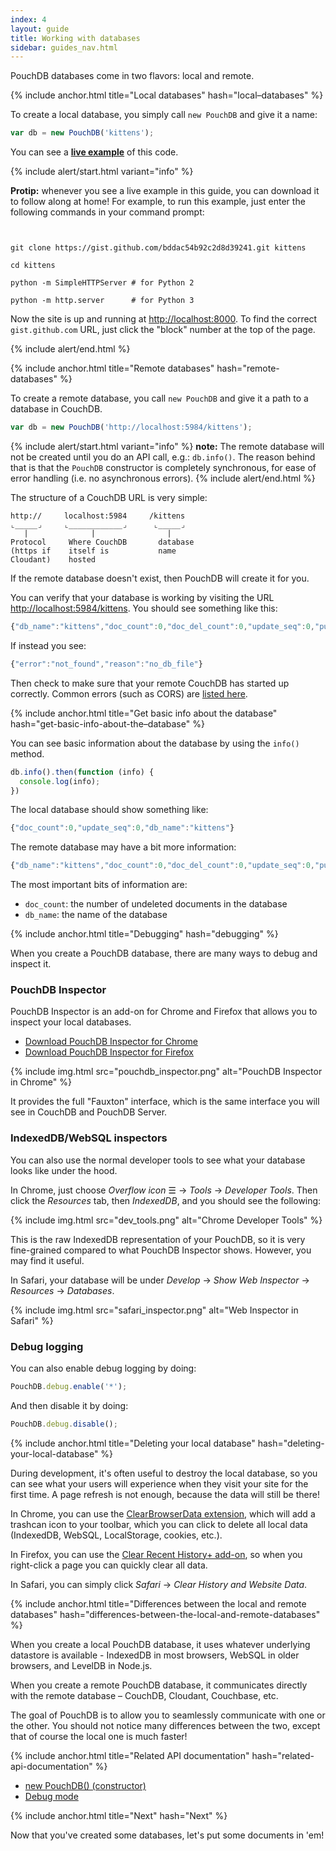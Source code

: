 ```yaml
---
index: 4
layout: guide
title: Working with databases
sidebar: guides_nav.html
---
```


PouchDB databases come in two flavors: local and remote.

{% include anchor.html title="Local databases" hash="local–databases" %}

To create a local database, you simply call `new PouchDB` and give it a name:

```js
var db = new PouchDB('kittens');
```

You can see a **[live example](http://bl.ocks.org/nolanlawson/bddac54b92c2d8d39241)** of this code.

{% include alert/start.html variant="info" %}

<strong>Protip:</strong> whenever you see a live example in this guide, you can download it to follow along at home! For example, to run this example, just enter the following commands in your command prompt:
<p/>
<code>
<br/>git clone https://gist.github.com/bddac54b92c2d8d39241.git kittens
<br/>cd kittens
<br/>python -m SimpleHTTPServer # for Python 2
<br/>python -m http.server      # for Python 3
</code>
<p/>
Now the site is up and running at <a href='http://localhost:8000'>http://localhost:8000</a>. To find the correct <code>gist.github.com</code> URL, just click the "block" number at the top of the page.

{% include alert/end.html %}

{% include anchor.html title="Remote databases" hash="remote-databases" %}

To create a remote database, you call `new PouchDB` and give it a path to a database in CouchDB.

```js
var db = new PouchDB('http://localhost:5984/kittens');
```

{% include alert/start.html variant="info" %}
<strong>note:</strong> The remote database will not be created until you do an API call, e.g.: <code>db.info()</code>. The reason behind that is that the <code>PouchDB</code> constructor is completely
synchronous, for ease of error handling (i.e. no asynchronous errors).
{% include alert/end.html %}

The structure of a CouchDB URL is very simple:

```
http://     localhost:5984     /kittens
⌞_____⌟     ⌞____________⌟      ⌞_____⌟
   |              |                |
Protocol     Where CouchDB       database
(https if    itself is           name
Cloudant)    hosted

```

If the remote database doesn't exist, then PouchDB will create it for you.

You can verify that your database is working by visiting the URL  [http://localhost:5984/kittens](http://localhost:5984/kittens).  You should see something like this:

```js
{"db_name":"kittens","doc_count":0,"doc_del_count":0,"update_seq":0,"purge_seq":0,"compact_running":false,"disk_size":79,"data_size":0,"instance_start_time":"1410722558431975","disk_format_version":6,"committed_update_seq":0}
```

If instead you see:

```js
{"error":"not_found","reason":"no_db_file"}
```

Then check to make sure that your remote CouchDB has started up correctly. Common errors (such as CORS) are [listed here](/errors.html).

{% include anchor.html title="Get basic info about the database" hash="get-basic-info-about-the–database" %}

You can see basic information about the database by using the `info()` method.

```js
db.info().then(function (info) {
  console.log(info);
})
```

The local database should show something like:

```js
{"doc_count":0,"update_seq":0,"db_name":"kittens"}
```

The remote database may have a bit more information:

```js
{"db_name":"kittens","doc_count":0,"doc_del_count":0,"update_seq":0,"purge_seq":0,"compact_running":false,"disk_size":79,"data_size":0,"instance_start_time":"1410722558431975","disk_format_version":6,"committed_update_seq":0}
```

The most important bits of information are:

* `doc_count`: the number of undeleted documents in the database
* `db_name`: the name of the database

{% include anchor.html title="Debugging" hash="debugging" %}

When you create a PouchDB database, there are many ways to debug and inspect it.

### PouchDB Inspector

PouchDB Inspector is an add-on for Chrome and Firefox that allows you to inspect your local databases.

* [Download PouchDB Inspector for Chrome](https://chrome.google.com/webstore/detail/pouchdb-inspector/hbhhpaojmpfimakffndmpmpndcmonkfa)
* [Download PouchDB Inspector for Firefox](https://addons.mozilla.org/en-US/firefox/addon/pouchdb-inspector/)

{% include img.html src="pouchdb_inspector.png" alt="PouchDB Inspector in Chrome" %}

It provides the full "Fauxton" interface, which is the same interface you will see in CouchDB and PouchDB Server.

### IndexedDB/WebSQL inspectors

You can also use the normal developer tools to see what your database looks like under the hood.

In Chrome, just choose *Overflow icon* &#9776; &#8594; *Tools* &#8594; *Developer Tools*. Then click the *Resources* tab, then *IndexedDB*, and you should see the following:

{% include img.html src="dev_tools.png" alt="Chrome Developer Tools" %}

This is the raw IndexedDB representation of your PouchDB, so it is very fine-grained compared to what PouchDB Inspector shows. However, you may find it useful.

In Safari, your database will be under *Develop* &#8594; *Show Web Inspector* &#8594; *Resources* &#8594; *Databases*.

{% include img.html src="safari_inspector.png" alt="Web Inspector in Safari" %}

### Debug logging

You can also enable debug logging by doing:

```js
PouchDB.debug.enable('*');
```

And then disable it by doing:

```js
PouchDB.debug.disable();
```


{% include anchor.html title="Deleting your local database" hash="deleting-your-local-database" %}

During development, it's often useful to destroy the local database, so you can see what your users will experience when they visit your site for the first time. A page refresh is not enough, because the data will still be there!

In Chrome, you can use the [ClearBrowserData extension](https://chrome.google.com/webstore/detail/clearbrowserdata/apehfighfmpoieeniallefdeibodgmmb), which will add a trashcan icon to your toolbar, which you can click to delete all local data (IndexedDB, WebSQL, LocalStorage, cookies, etc.).

In Firefox, you can use the [Clear Recent History+ add-on](https://addons.mozilla.org/en-US/firefox/addon/clear-recent-history/), so when you right-click a page you can quickly clear all data.

In Safari, you can simply click *Safari* &#8594; *Clear History and Website Data*.

{% include anchor.html title="Differences between the local and remote databases" hash="differences-between-the-local-and-remote-databases" %}

When you create a local PouchDB database, it uses whatever underlying datastore is available - IndexedDB in most browsers, WebSQL in older browsers, and LevelDB in Node.js.

When you create a remote PouchDB database, it communicates directly with the remote database &ndash; CouchDB, Cloudant, Couchbase, etc.

The goal of PouchDB is to allow you to seamlessly communicate with one or the other. You should not notice many differences between the two, except that of course the local one is much faster!

{% include anchor.html title="Related API documentation" hash="related-api-documentation" %}

* [new PouchDB() (constructor)](/api.html#create_database)
* [Debug mode](/api.html#debug_mode)

{% include anchor.html title="Next" hash="Next" %}

Now that you've created some databases, let's put some documents in 'em!
